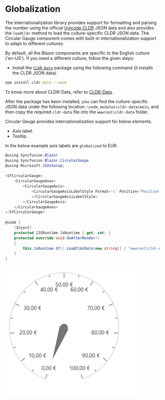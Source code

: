 # Globalization

The internationalization library provides support for formatting and parsing the number using the official [Unicode CLDR](http://cldr.unicode.org/) JSON data and also provides the `loadCldr` method to load the culture-specific CLDR JSON data. The Circular Gauge component comes with built-in internationalization support to adapt to different cultures.

By default, all the Blazor components are specific to the English culture ('en-US'). If you need a different culture, follow the given steps:

* Install the [`CLDR-Data`](http://cldr.unicode.org/index/cldr-spec/json) package using the following command (it installs the CLDR JSON data).

```cmd
npm install cldr-data --save
```

To know more about CLDR-Data, refer to [CLDR-Data](http://cldr.unicode.org/index/cldr-spec/json).

After the package has been installed, you can find the culture-specific JSON data under the following location: `\node_modules\cldr-data\main`, and then copy the required `cldr-data` file into the `wwwroot\cldr-data` folder.

Circular Gauge provides internationalization support for below elements.

* Axis label.
* Tooltip.

In the below example axis labels are `globalized` to EUR.

```csharp
@using Syncfusion.Blazor
@using Syncfusion.Blazor.CircularGauge
@using Microsoft.JSInterop;

<SfCircularGauge>
    <CircularGaugeAxes>
        <CircularGaugeAxis>
            <CircularGaugeAxisLabelStyle Format='c' Position="Position.Inside">
            </CircularGaugeAxisLabelStyle>
        </CircularGaugeAxis>
    </CircularGaugeAxes>
</SfCircularGauge>

@code {
    [Inject]
    protected IJSRuntime JsRuntime { get; set; }
    protected override void OnAfterRender()
    {
        this.JsRuntime.Sf().LoadCldrData(new string[] { "wwwroot/cldr-data/de/currencies.json", "wwwroot/cldr-data/de/numbers.json" }).SetCulture("de").SetCurrencyCode("EUR");
    }
}
```

![Circular Gauge with internationalization](./images/localization.png)